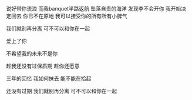 说好带你流浪
而我banquet半路返航
坠落自责的海洋
发现李不会开你
我开始决定回去
你已不在原地
我可以接受你的所有所有小脾气


我们就别再分离
可不可以和你在一起

爱上了你

不希望我的未来不是你


趁我还没有过保质期
趁你还愿意


三年的回忆
我如何抹去
能不能在拾起

还没有过期
我们就别再分离
可不可以和你在一起




